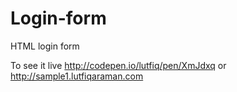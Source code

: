# Login-form
HTML login form


To see it live http://codepen.io/lutfiq/pen/XmJdxq
or
http://sample1.lutfiqaraman.com

